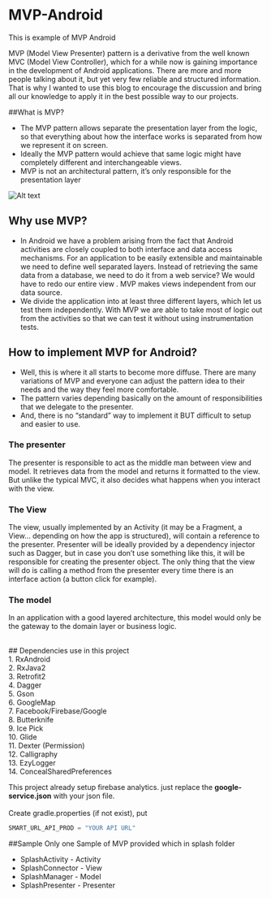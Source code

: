 # MVP-Android
This is example of MVP Android

MVP (Model View Presenter) pattern is a derivative from the well known MVC (Model View Controller), which for a while now is gaining importance in the development of Android applications. There are more and more people talking about it, but yet very few reliable and structured information. That is why I wanted to use this blog to encourage the discussion and bring all our knowledge to apply it in the best possible way to our projects.

##What is MVP?
- The MVP pattern allows separate the presentation layer from the logic, so that everything about how the interface works is separated from how we represent it on screen. 
- Ideally the MVP pattern would achieve that same logic might have completely different and interchangeable views.
- MVP is not an architectural pattern, it’s only responsible for the presentation layer


![Alt text](https://davidguerrerodiaz.files.wordpress.com/2015/10/18289.jpg "MVC vs MVP")

## Why use MVP?
- In Android we have a problem arising from the fact that Android activities are closely coupled to both interface and data access mechanisms. For an application to be easily extensible and maintainable we need to define well separated layers. Instead of retrieving the same data from a database, we need to do it from a web service? We would have to redo our entire view .
MVP makes views independent from our data source. 
- We divide the application into at least three different layers, which let us test them independently. With MVP we are able to take most of logic out from the activities so that we can test it without using instrumentation tests.

## How to implement MVP for Android?<br>
- Well, this is where it all starts to become more diffuse. There are many variations of MVP and everyone can adjust the pattern idea to their needs and the way they feel more comfortable. 
- The pattern varies depending basically on the amount of responsibilities that we delegate to the presenter.
- And, there is no “standard” way to implement it BUT difficult to setup and easier to use.

### The presenter
The presenter is responsible to act as the middle man between view and model. It retrieves data from the model and returns it formatted to the view. But unlike the typical MVC, it also decides what happens when you interact with the view.

### The View
The view, usually implemented by an Activity (it may be a Fragment, a View… depending on how the app is structured), will contain a reference to the presenter. Presenter will be ideally provided by a dependency injector such as Dagger, but in case you don’t use something like this, it will be responsible for creating the presenter object. The only thing that the view will do is calling a method from the presenter every time there is an interface action (a button click for example).

### The model
In an application with a good layered architecture, this model would only be the gateway to the domain layer or business logic.




<br>
## Dependencies use in this project<br>
1. RxAndroid<br>
2. RxJava2<br>
3. Retrofit2<br>
4. Dagger<br>
5. Gson<br>
6. GoogleMap<br>
7. Facebook/Firebase/Google<br>
8. Butterknife<br>
9. Ice Pick<br>
10. Glide<br>
11. Dexter (Permission)<br>
12. Calligraphy<br>
13. EzyLogger<br>
14. ConcealSharedPreferences<br>


This project already setup firebase analytics. just replace the <b>google-service.json</b> with your json file.
<br>
<br>
Create gradle.properties (if not exist), put
```gradle
SMART_URL_API_PROD = "YOUR API URL"
```

##Sample
Only one Sample of MVP provided which in splash folder<br>
- SplashActivity - Activity
- SplashConnector - View
- SplashManager - Model
- SplashPresenter - Presenter

